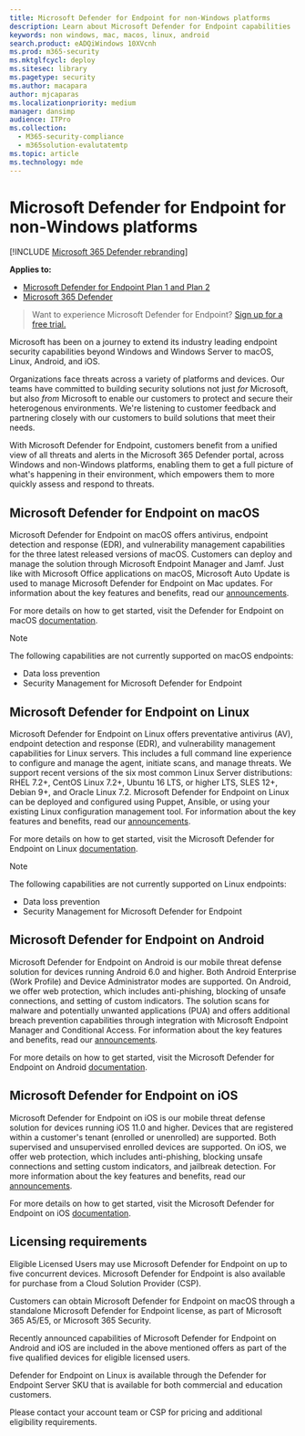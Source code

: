```yaml
---
title: Microsoft Defender for Endpoint for non-Windows platforms
description: Learn about Microsoft Defender for Endpoint capabilities  for non-Windows platforms
keywords: non windows, mac, macos, linux, android
search.product: eADQiWindows 10XVcnh
ms.prod: m365-security
ms.mktglfcycl: deploy
ms.sitesec: library
ms.pagetype: security
ms.author: macapara
author: mjcaparas
ms.localizationpriority: medium
manager: dansimp
audience: ITPro
ms.collection:
  - M365-security-compliance
  - m365solution-evalutatemtp
ms.topic: article
ms.technology: mde
---
```


# Microsoft Defender for Endpoint for non-Windows platforms

[!INCLUDE [Microsoft 365 Defender rebranding](../../includes/microsoft-defender.md)]

**Applies to:**
- [Microsoft Defender for Endpoint Plan 1 and Plan 2](https://go.microsoft.com/fwlink/p/?linkid=2154037)
- [Microsoft 365 Defender](https://go.microsoft.com/fwlink/?linkid=2118804)

> Want to experience Microsoft Defender for Endpoint? [Sign up for a free trial.](https://signup.microsoft.com/create-account/signup?products=7f379fee-c4f9-4278-b0a1-e4c8c2fcdf7e&ru=https://aka.ms/MDEp2OpenTrial?ocid=docs-wdatp-exposedapis-abovefoldlink)

Microsoft has been on a journey to extend its industry leading endpoint security capabilities beyond Windows and Windows Server to macOS, Linux, Android, and iOS.

Organizations face threats across a variety of platforms and devices. Our teams have committed to building security solutions not just *for* Microsoft, but also *from* Microsoft to enable our customers to protect and secure their heterogenous environments. We're listening to customer feedback and partnering closely with our customers to build solutions that meet their needs.

With Microsoft Defender for Endpoint, customers benefit from a unified view of all threats and alerts in the Microsoft 365 Defender portal, across Windows and non-Windows platforms, enabling them to get a full picture of what's happening in their environment, which empowers them to more quickly assess and respond to threats.

## Microsoft Defender for Endpoint on macOS

Microsoft Defender for Endpoint on macOS offers antivirus, endpoint detection and response (EDR), and vulnerability management capabilities for the three latest released versions of macOS. Customers can deploy and manage the solution through Microsoft Endpoint Manager and Jamf. Just like with Microsoft Office applications on macOS, Microsoft Auto Update is used to manage Microsoft Defender for Endpoint on Mac updates. For information about the key features and benefits, read our [announcements](https://techcommunity.microsoft.com/t5/microsoft-defender-atp/bg-p/MicrosoftDefenderATPBlog/label-name/macOS).

For more details on how to get started, visit the Defender for Endpoint on macOS [documentation](microsoft-defender-endpoint-mac.md).

> [!NOTE]
> The following capabilities are not currently supported on macOS endpoints:
>
> - Data loss prevention
> - Security Management for Microsoft Defender for Endpoint

## Microsoft Defender for Endpoint on Linux

Microsoft Defender for Endpoint on Linux offers preventative antivirus (AV), endpoint detection and response (EDR), and vulnerability management capabilities for Linux servers. This includes a full command line experience to configure and manage the agent, initiate scans, and manage threats. We support recent versions of the six most common Linux Server distributions: RHEL 7.2+, CentOS Linux 7.2+, Ubuntu 16 LTS, or higher LTS, SLES 12+, Debian 9+, and Oracle Linux 7.2. Microsoft Defender for Endpoint on Linux can be deployed and configured using Puppet, Ansible, or using your existing Linux configuration management tool. For information about the key features and benefits, read our
[announcements](https://techcommunity.microsoft.com/t5/microsoft-defender-atp/bg-p/MicrosoftDefenderATPBlog/label-name/Linux).

For more details on how to get started, visit the Microsoft Defender for Endpoint on Linux [documentation](microsoft-defender-endpoint-linux.md).


> [!NOTE]
> The following capabilities are not currently supported on Linux endpoints:
>
> - Data loss prevention
> - Security Management for Microsoft Defender for Endpoint

## Microsoft Defender for Endpoint on Android

Microsoft Defender for Endpoint on Android is our mobile threat defense solution for devices running Android 6.0 and higher. Both Android Enterprise (Work Profile) and Device Administrator modes are supported. On Android, we offer web protection, which includes anti-phishing, blocking of unsafe connections, and setting of custom indicators. The solution scans for malware and potentially unwanted applications (PUA) and offers additional breach prevention capabilities through integration with Microsoft Endpoint Manager and Conditional Access. For information about the key features and benefits, read our [announcements](https://techcommunity.microsoft.com/t5/microsoft-defender-atp/bg-p/MicrosoftDefenderATPBlog/label-name/Android).

For more details on how to get started, visit the Microsoft Defender for Endpoint on Android [documentation](microsoft-defender-endpoint-android.md).

## Microsoft Defender for Endpoint on iOS

Microsoft Defender for Endpoint on iOS is our mobile threat defense solution for devices running iOS 11.0 and higher. Devices that are registered within a customer's tenant (enrolled or unenrolled) are supported. Both supervised and unsupervised enrolled devices are supported. On iOS, we offer web protection, which includes anti-phishing, blocking unsafe connections and setting custom indicators, and jailbreak detection. For more information about the key features and benefits, read our [announcements](https://techcommunity.microsoft.com/t5/microsoft-defender-for-endpoint/bg-p/MicrosoftDefenderATPBlog/label-name/iOS).

For more details on how to get started, visit the Microsoft Defender for Endpoint on iOS [documentation](microsoft-defender-endpoint-ios.md).

## Licensing requirements

Eligible Licensed Users may use Microsoft Defender for Endpoint on up to five concurrent devices. Microsoft Defender for Endpoint is also available for purchase from a Cloud Solution Provider (CSP).

Customers can obtain Microsoft Defender for Endpoint on macOS through a standalone Microsoft Defender for Endpoint license, as part of Microsoft 365 A5/E5, or Microsoft 365 Security.

Recently announced capabilities of Microsoft Defender for Endpoint on Android and iOS are included in the above mentioned offers as part of the five qualified devices for eligible licensed users.

Defender for Endpoint on Linux is available through the Defender for Endpoint Server SKU that is available for both commercial and education customers.

Please contact your account team or CSP for pricing and additional eligibility requirements.
